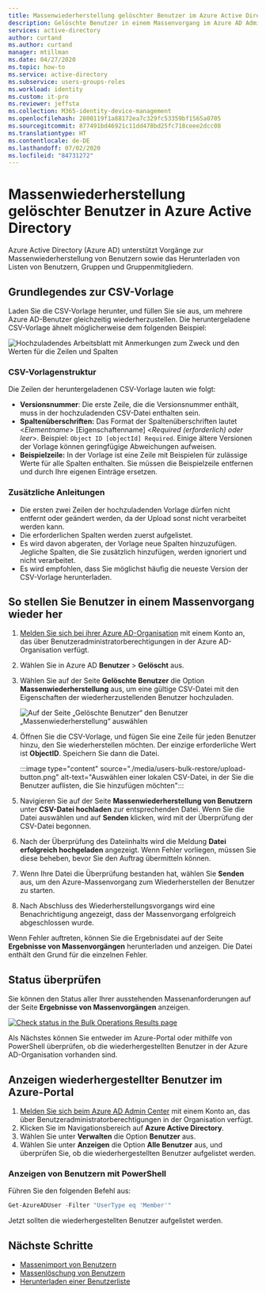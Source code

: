 ```yaml
---
title: Massenwiederherstellung gelöschter Benutzer im Azure Active Directory-Portal | Microsoft-Dokumentation
description: Gelöschte Benutzer in einem Massenvorgang im Azure AD Admin Center in Azure Active Directory wiederherstellen
services: active-directory
author: curtand
ms.author: curtand
manager: mtillman
ms.date: 04/27/2020
ms.topic: how-to
ms.service: active-directory
ms.subservice: users-groups-roles
ms.workload: identity
ms.custom: it-pro
ms.reviewer: jeffsta
ms.collection: M365-identity-device-management
ms.openlocfilehash: 2800119f1a88172ea7c329fc53359bf1565a0705
ms.sourcegitcommit: 877491bd46921c11dd478bd25fc718ceee2dcc08
ms.translationtype: HT
ms.contentlocale: de-DE
ms.lasthandoff: 07/02/2020
ms.locfileid: "84731272"
---
```

# <a name="bulk-restore-deleted-users-in-azure-active-directory"></a>Massenwiederherstellung gelöschter Benutzer in Azure Active Directory

Azure Active Directory (Azure AD) unterstützt Vorgänge zur Massenwiederherstellung von Benutzern sowie das Herunterladen von Listen von Benutzern, Gruppen und Gruppenmitgliedern.

## <a name="understand-the-csv-template"></a>Grundlegendes zur CSV-Vorlage

Laden Sie die CSV-Vorlage herunter, und füllen Sie sie aus, um mehrere Azure AD-Benutzer gleichzeitig wiederherzustellen. Die heruntergeladene CSV-Vorlage ähnelt möglicherweise dem folgenden Beispiel:

![Hochzuladendes Arbeitsblatt mit Anmerkungen zum Zweck und den Werten für die Zeilen und Spalten](./media/users-bulk-restore/understand-template.png)

### <a name="csv-template-structure"></a>CSV-Vorlagenstruktur

Die Zeilen der heruntergeladenen CSV-Vorlage lauten wie folgt:

- **Versionsnummer**: Die erste Zeile, die die Versionsnummer enthält, muss in der hochzuladenden CSV-Datei enthalten sein.
- **Spaltenüberschriften:** Das Format der Spaltenüberschriften lautet &lt;*Elementname*&gt; [Eigenschaftenname] &lt;*Required (erforderlich) oder leer*&gt;. Beispiel: `Object ID [objectId] Required`. Einige ältere Versionen der Vorlage können geringfügige Abweichungen aufweisen.
- **Beispielzeile:** In der Vorlage ist eine Zeile mit Beispielen für zulässige Werte für alle Spalten enthalten. Sie müssen die Beispielzeile entfernen und durch Ihre eigenen Einträge ersetzen.

### <a name="additional-guidance"></a>Zusätzliche Anleitungen

- Die ersten zwei Zeilen der hochzuladenden Vorlage dürfen nicht entfernt oder geändert werden, da der Upload sonst nicht verarbeitet werden kann.
- Die erforderlichen Spalten werden zuerst aufgelistet.
- Es wird davon abgeraten, der Vorlage neue Spalten hinzuzufügen. Jegliche Spalten, die Sie zusätzlich hinzufügen, werden ignoriert und nicht verarbeitet.
- Es wird empfohlen, dass Sie möglichst häufig die neueste Version der CSV-Vorlage herunterladen.

## <a name="to-bulk-restore-users"></a>So stellen Sie Benutzer in einem Massenvorgang wieder her

1. [Melden Sie sich bei ihrer Azure AD-Organisation](https://aad.portal.azure.com) mit einem Konto an, das über Benutzeradministratorberechtigungen in der Azure AD-Organisation verfügt.
1. Wählen Sie in Azure AD **Benutzer** > **Gelöscht** aus.
1. Wählen Sie auf der Seite **Gelöschte Benutzer** die Option **Massenwiederherstellung** aus, um eine gültige CSV-Datei mit den Eigenschaften der wiederherzustellenden Benutzer hochzuladen.

    ![Auf der Seite „Gelöschte Benutzer“ den Benutzer „Massenwiederherstellung“ auswählen](./media/users-bulk-restore/bulk-restore.png)

1. Öffnen Sie die CSV-Vorlage, und fügen Sie eine Zeile für jeden Benutzer hinzu, den Sie wiederherstellen möchten. Der einzige erforderliche Wert ist **ObjectID**. Speichern Sie dann die Datei.

    :::image type="content" source="./media/users-bulk-restore/upload-button.png" alt-text="Auswählen einer lokalen CSV-Datei, in der Sie die Benutzer auflisten, die Sie hinzufügen möchten":::

1. Navigieren Sie auf der Seite **Massenwiederherstellung von Benutzern** unter **CSV-Datei hochladen** zur entsprechenden Datei. Wenn Sie die Datei auswählen und auf **Senden** klicken, wird mit der Überprüfung der CSV-Datei begonnen.
1. Nach der Überprüfung des Dateiinhalts wird die Meldung **Datei erfolgreich hochgeladen** angezeigt. Wenn Fehler vorliegen, müssen Sie diese beheben, bevor Sie den Auftrag übermitteln können.
1. Wenn Ihre Datei die Überprüfung bestanden hat, wählen Sie **Senden** aus, um den Azure-Massenvorgang zum Wiederherstellen der Benutzer zu starten.
1. Nach Abschluss des Wiederherstellungsvorgangs wird eine Benachrichtigung angezeigt, dass der Massenvorgang erfolgreich abgeschlossen wurde.

Wenn Fehler auftreten, können Sie die Ergebnisdatei auf der Seite **Ergebnisse von Massenvorgängen** herunterladen und anzeigen. Die Datei enthält den Grund für die einzelnen Fehler.

## <a name="check-status"></a>Status überprüfen

Sie können den Status aller Ihrer ausstehenden Massenanforderungen auf der Seite **Ergebnisse von Massenvorgängen** anzeigen.

[![](media/users-bulk-restore/bulk-center.png "Check status in the Bulk Operations Results page")](media/users-bulk-restore/bulk-center.png#lightbox)

Als Nächstes können Sie entweder im Azure-Portal oder mithilfe von PowerShell überprüfen, ob die wiederhergestellten Benutzer in der Azure AD-Organisation vorhanden sind.

## <a name="view-restored-users-in-the-azure-portal"></a>Anzeigen wiederhergestellter Benutzer im Azure-Portal

1. [Melden Sie sich beim Azure AD Admin Center](https://aad.portal.azure.com) mit einem Konto an, das über Benutzeradministratorberechtigungen in der Organisation verfügt.
1. Klicken Sie im Navigationsbereich auf **Azure Active Directory**.
1. Wählen Sie unter **Verwalten** die Option **Benutzer** aus.
1. Wählen Sie unter **Anzeigen** die Option **Alle Benutzer** aus, und überprüfen Sie, ob die wiederhergestellten Benutzer aufgelistet werden.

### <a name="view-users-with-powershell"></a>Anzeigen von Benutzern mit PowerShell

Führen Sie den folgenden Befehl aus:

``` PowerShell
Get-AzureADUser -Filter "UserType eq 'Member'"
```

Jetzt sollten die wiederhergestellten Benutzer aufgelistet werden.

## <a name="next-steps"></a>Nächste Schritte

- [Massenimport von Benutzern](users-bulk-add.md)
- [Massenlöschung von Benutzern](users-bulk-delete.md)
- [Herunterladen einer Benutzerliste](users-bulk-download.md)
